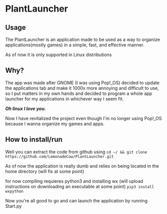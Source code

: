 # PlantLauncher

## Usage
The PlantLauncher is an application made to be used as a way to organize applications(mostly games) in a simple, fast, and effective manner. 

As of now it is only supported in Linux distributions

## Why?
The app was made after GNOME (I was using Pop!_OS) decided to update the applications tab and make it 1000x more annoying and difficult to use, 
so I put matters in my own hands and decided to program a whole app launcher for my applications in whichever way I seem fit.

***Oh linux I love you.***

Now I have revitalized the project even though I'm no longer using Pop!_OS because I wanna organize my games and apps.

## How to install/run
Well you can extract the code from github using 
    `cd ~/ && git clone https://github.com/LemonadeCow/PlantLauncher.git`

As of now the application is really dumb and relies on being located in the home directory (will fix at some point)

for now compiling requieres python3 and installing wx (will upload instructions on downloading an executable at some point)
    `pip3 install wxpython`
    
Now you're all good to go and can launch the application by running Start.py
